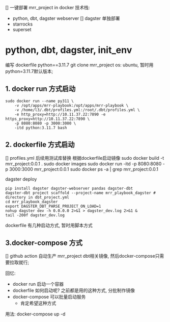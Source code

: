 

[] 一键部署 mrr_project in docker
技术栈:
- python, dbt, dagster webserver
    [] dagster 单独部署
- starrocks
- superset

# python, dbt, dagster, init_env
编写 dockerfile
python==3.11.7
git clone mrr_project
os: ubuntu, 暂时用python=3.11.7默认版本;

## 1. docker run 方式启动
```shell
sudo docker run --name py311 \
    -v /opt/apps/mrr-playbook:/opt/apps/mrr-playbook \
    -v /home/l3/.dbt/profiles.yml:/root/.dbt/profiles.yml \
    -e http_proxy=http://10.11.37.22:7890 -e https_proxy=http://10.11.37.22:7890 \
    -p 8080:8080 -p 3000:3000 \
    -itd python:3.11.7 bash
```

## 2. dockerfile 方式启动
[] profiles.yml 后续用测试库替换
根据dockerfile启动镜像
sudo docker build -t mrr_project:0.0.1 .
sudo docker images 
sudo docker run -itd -p 8080:8080 -p 3000:3000 mrr_project:0.0.1
sudo docker ps -a | grep mrr_project:0.0.1


dagster deploy
```shell
pip install dagster dagster-webserver pandas dagster-dbt
dagster-dbt project scaffold --project-name mrr_playbook_dagster # directory in dbt_project.yml
cd mrr_playbook_dagster
export DAGSTER_DBT_PARSE_PROJECT_ON_LOAD=1
nohup dagster dev -h 0.0.0.0 2>&1 > dagster_dev.log 2>&1 &
tail -200f dagster_dev.log
```

dockerfile 有几种启动方式, 暂时用脚本方式


## 3.docker-compose 方式
[] github action 自动生产 mrr_project dbt相关镜像, 然后docker-compose只需要拉取就行;


回忆:
- docker run 启动一个容器
- dockerfile 如何启动呢? 
    之前都是用的这种方式, 分批制作镜像
- docker-compose 可以批量启动服务
    - 肯定希望这种方式



用法:
docker-compose up -d






















